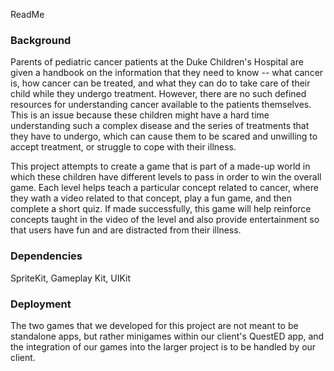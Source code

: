 ReadMe

### Background

Parents of pediatric cancer patients at the Duke Children's Hospital are given a handbook on the information that they need to know -- what cancer is, how cancer can be treated, and what they can do to take care of their child while they undergo treatment. However, there are no such defined resources for understanding cancer available to the patients themselves. This is an issue because these children might have a hard time understanding such a complex disease and the series of treatments that they have to undergo, which can cause them to be scared and unwilling to accept treatment, or struggle to cope with their illness.

This project attempts to create a game that is part of a made-up world in which these children have different levels to pass in order to win the overall game. Each level helps teach a particular concept related to cancer, where they wath a video related to that concept, play a fun game, and then complete a short quiz. If made successfully, this game will help reinforce concepts taught in the video of the level and also provide entertainment so that users have fun and are distracted from their illness.

### Dependencies

SpriteKit, Gameplay Kit, UIKit

### Deployment

The two games that we developed for this project are not meant to be standalone apps, but rather minigames within our client's QuestED app, and the integration of our games into the larger project is to be handled by our client.
